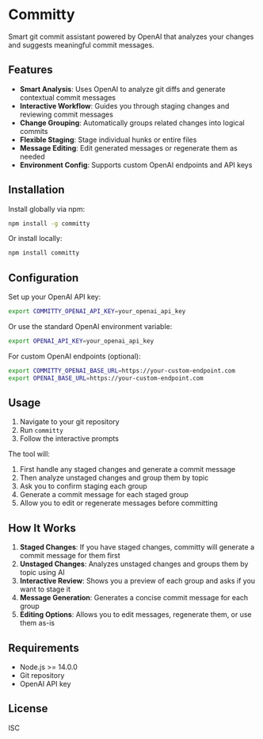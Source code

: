 # Committy

Smart git commit assistant powered by OpenAI that analyzes your changes and suggests meaningful commit messages.

## Features

- **Smart Analysis**: Uses OpenAI to analyze git diffs and generate contextual commit messages
- **Interactive Workflow**: Guides you through staging changes and reviewing commit messages
- **Change Grouping**: Automatically groups related changes into logical commits
- **Flexible Staging**: Stage individual hunks or entire files
- **Message Editing**: Edit generated messages or regenerate them as needed
- **Environment Config**: Supports custom OpenAI endpoints and API keys

## Installation

Install globally via npm:

```bash
npm install -g committy
```

Or install locally:

```bash
npm install committy
```

## Configuration

Set up your OpenAI API key:

```bash
export COMMITTY_OPENAI_API_KEY=your_openai_api_key
```

Or use the standard OpenAI environment variable:

```bash
export OPENAI_API_KEY=your_openai_api_key
```

For custom OpenAI endpoints (optional):

```bash
export COMMITTY_OPENAI_BASE_URL=https://your-custom-endpoint.com
export OPENAI_BASE_URL=https://your-custom-endpoint.com
```

## Usage

1. Navigate to your git repository
2. Run `committy`
3. Follow the interactive prompts

The tool will:
1. First handle any staged changes and generate a commit message
2. Then analyze unstaged changes and group them by topic
3. Ask you to confirm staging each group
4. Generate a commit message for each staged group
5. Allow you to edit or regenerate messages before committing

## How It Works

1. **Staged Changes**: If you have staged changes, committy will generate a commit message for them first
2. **Unstaged Changes**: Analyzes unstaged changes and groups them by topic using AI
3. **Interactive Review**: Shows you a preview of each group and asks if you want to stage it
4. **Message Generation**: Generates a concise commit message for each group
5. **Editing Options**: Allows you to edit messages, regenerate them, or use them as-is

## Requirements

- Node.js >= 14.0.0
- Git repository
- OpenAI API key

## License

ISC